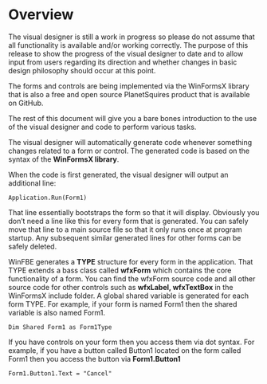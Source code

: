 # Overview
The visual designer is still a work in progress so please do not assume that all functionality is available and/or working correctly. The purpose of this release to show the progress of the visual designer to date and to allow input from users regarding its direction and whether changes in basic design philosophy should occur at this point.

The forms and controls are being implemented via the WinFormsX library that is also a free and open source PlanetSquires product that is available on GitHub.

The rest of this document will give you a bare bones introduction to the use of the visual designer and code to perform various tasks.

The visual designer will automatically generate code whenever something changes related to a form or control. The generated code is based on the syntax of the **WinFormsX library**.

When the code is first generated, the visual designer will output an additional line:

```
Application.Run(Form1)
```

That line essentially bootstraps the form so that it will display. Obviously you don’t need a line like this for every form that is generated. You can safely move that line to a main source file so that it only runs once at program startup. Any subsequent similar generated lines for other forms can be safely deleted.

WinFBE generates a **TYPE** structure for every form in the application. That TYPE extends a bass class called **wfxForm** which contains the core functionality of a form. You can find the wfxForm source code and all other source code for other controls such as **wfxLabel, wfxTextBox** in the WinFormsX include folder. A global shared variable is generated for each form TYPE. For example, if your form is named Form1 then the shared variable is also named Form1.

```
Dim Shared Form1 as Form1Type
```

If you have controls on your form then you access them via dot syntax. For example, if you have a button called Button1 located on the form called Form1 then you access the button via **Form1.Button1**

```
Form1.Button1.Text = "Cancel"
```

